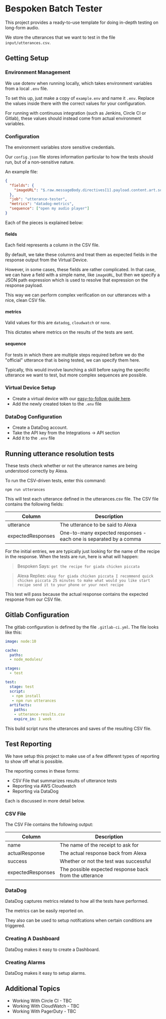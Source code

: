 # Bespoken Batch Tester
This project provides a ready-to-use template for doing in-depth testing on long-form audio.

We store the utterances that we want to test in the file `input/utterances.csv`.

## Getting Setup
### Environment Management
We use dotenv when running locally, which takes environment variables from a local `.env` file.

To set this up, just make a copy of `example.env` and name it `.env`. Replace the values inside there with the correct values for your configuration.

For running with continuous integration (such as Jenkins, Circle CI or Gitlab), these values should instead come from actual environment variables.

### Configuration
The environment variables store sensitive credentials.

Our `config.json` file stores information particular to how the tests should run, but of a non-sensitive nature.

An example file:
```json
{
  "fields": {
    "imageURL": "$.raw.messageBody.directives[1].payload.content.art.sources[0].url"
  },
  "job": "utterance-tester",
  "metrics": "datadog-metrics",
  "sequence": ["open my audio player"]
}
```

Each of the pieces is explained below:
#### fields
Each field represents a column in the CSV file.

By default, we take these columns and treat them as expected fields in the response output from the Virtual Device.

However, in some cases, these fields are rather complicated. In that case, we can have a field with a simple name, like `imageURL`, but then we specify a JSON path expression which is used to resolve that expression on the response payload.

This way we can perform complex verification on our utterances with a nice, clean CSV file.

#### metrics
Valid values for this are `datadog`, `cloudwatch` or `none`.

This dictates where metrics on the results of the tests are sent.

#### sequence
For tests in which there are multiple steps required before we do the "official" utterance that is being tested, we can specify them here.

Typically, this would involve launching a skill before saying the specific utterance we want to test, but more complex sequences are possible.

### Virtual Device Setup
* Create a virtual device with our [easy-to-follow guide here](https://read.bespoken.io/end-to-end/setup/#creating-a-virtual-device).
* Add the newly created token to the `.env` file

### DataDog Configuration
* Create a DataDog account.
* Take the API key from the Integrations -> API section
* Add it to the `.env` file

## Running utterance resolution tests
These tests check whether or not the utterance names are being understood correctly by Alexa.

To run the CSV-driven tests, enter this command:
```
npm run utterances
```

This will test each utterance defined in the utterances.csv file. The CSV file contains the following fields:

| Column | Description |
| --- | --- |
| utterance | The utterance to be said to Alexa
| expectedResponses | One-to-many expected responses - each one is separated by a comma

For the initial entries, we are typically just looking for the name of the recipe in the response. When the tests are run, here is what will happen:  
> Bespoken Says: `get the recipe for giada chicken piccata`  

>Alexa Replies: `okay for giada chicken piccata I recommend quick chicken piccata 25 minutes to make what would you like start recipe send it to your phone or your next recipe`

This test will pass because the actual response contains the expected response from our CSV file.

## Gitlab Configuration
The gitlab configuration is defined by the file `.gitlab-ci.yml`. The file looks like this:
```yaml
image: node:10

cache:
  paths:
  - node_modules/

stages:
  - test

test:
  stage: test
  script:
   - npm install
   - npm run utterances
  artifacts:
    paths:
    - utterance-results.csv
    expire_in: 1 week
```

This build script runs the utterances and saves of the resulting CSV file.

## Test Reporting
We have setup this project to make use of a few different types of reporting to show off what is possible.

The reporting comes in these forms:
* CSV File that summarizes results of utterance tests
* Reporting via AWS Cloudwatch
* Reporting via DataDog

Each is discussed in more detail below.

### CSV File
The CSV File contains the following output:

| Column | Description |
| --- | --- |
| name | The name of the receipt to ask for
| actualResponse | The actual response back from Alexa
| success | Whether or not the test was successful
| expectedResponses | The possible expected response back from the utterance

### DataDog
DataDog captures metrics related to how all the tests have performed.

The metrics can be easily reported on.

They also can be used to setup notifcations when certain conditions are triggered.

### Creating A Dashboard
DataDog makes it easy to create a Dashboard.

### Creating Alarms
DataDog makes it easy to setup alarms.

## Additional Topics
* Working With Circle CI - TBC
* Working With CloudWatch - TBC
* Working With PagerDuty - TBC
